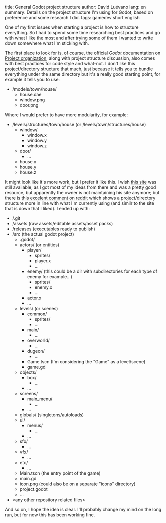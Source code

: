 title: General Godot project structure
author: David Luévano
lang: en
summary: Details on the project structure I'm using for Godot, based on preference and some research I did.
tags: gamedev
	short
	english

One of my first issues when starting a project is how to structure everything. So I had to spend some time researching best practices and go with what I like the most and after trying some of them I wanted to write down somewhere what I'm sticking with.

The first place to look for is, of course, the official *Godot* documentation on [Project organization](https://docs.godotengine.org/en/stable/tutorials/best_practices/project_organization.html); along with project structure discussion, also comes with best practices for code style and what-not. I don't like this project/directory structure that much, just because it tells you to bundle everything under the same directory but it's a really good starting point, for example it tells you to use:

- /models/town/house/
	- house.dae
	- window.png
	- door.png

Where I would prefer to have more modularity, for example:

- /levels/structures/town/house (or /levels/town/structures/house)
	- window/
		- window.x
		- window.y
		- window.z
	- door/
		- ...
	- house.x
	- house.y
	- house.z

It might look like it's more work, but I prefer it like this. I wish [this site](https://www.braindead.bzh/entry/creating-a-game-with-godot-engine-ep-2-project-organization) was still available, as I got most of my ideas from there and was a pretty good resource, but apparently the owner is not maintaining his site anymore; but there is [this excelent comment on reddit](https://www.reddit.com/r/godot/comments/7786ee/comment/dojuzuf/?utm_source=share&utm_medium=web2x&context=3) which shows a project/directory structure more in line with what I'm currently using (and similr to the site that is down that I liked). I ended up with:

- /.git
- /assets (raw assets/editable assets/asset packs)
- /releases (executables ready to publish)
- /src (the actual godot project)
	- .godot/
	- actors/ (or entities)
		- player/
			- sprites/
			- player.x
			- ...
		- enemy/ (this could be a dir with subdirectories for each type of enemy for example...)
			- sprites/
			- enemy.x
			- ...
		- actor.x
		- ...
	- levels/ (or scenes)
		- common/
			- sprites/
			- ...
		- main/
			- ...
		- overworld/
			- ...
		- dugeon/
			- ...
		- Game.tscn (I'm considering the "Game" as a level/scene)
		- game.gd
	- objects/
		- box/
			- ...
		- ...
	- screens/
		- main_menu/
			- ...
		- ...
	- globals/ (singletons/autoloads)
	- ui/
		- menus/
			- ...
		- ...
	- sfx/
		- ...
	- vfx/
		- ...
	- etc/
		- ...
	- Main.tscn (the entry point of the game)
	- main.gd
	- icon.png (could also be on a separate "icons" directory)
	- project.godot
	- ...
- \<any other repository related files\>

And so on, I hope the idea is clear. I'll probably change my mind on the long run, but for now this has been working fine.